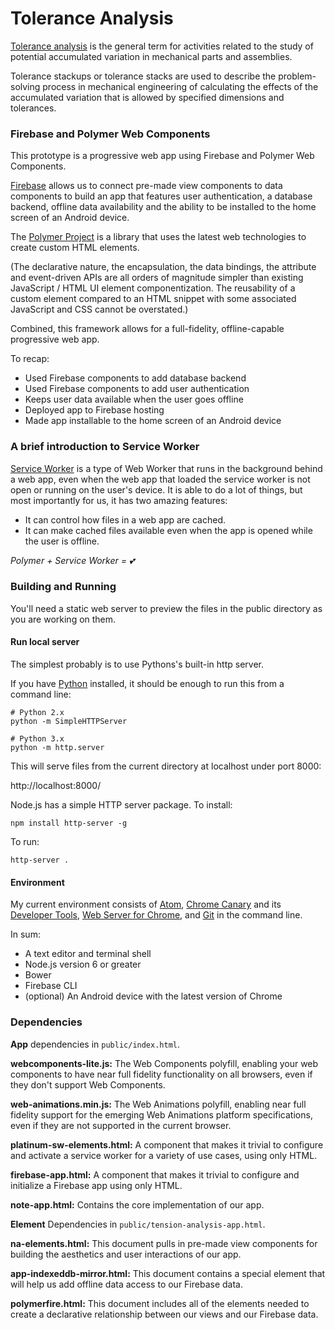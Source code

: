 # Tolerance Analysis
[Tolerance analysis](https://en.wikipedia.org/wiki/Tolerance_analysis) is the general term for activities related to the study of potential accumulated variation in mechanical parts and assemblies.

Tolerance stackups or tolerance stacks are used to describe the problem-solving process in mechanical engineering of calculating the effects of the accumulated variation that is allowed by specified dimensions and tolerances.

### Firebase and Polymer Web Components
This prototype is a progressive web app using Firebase and Polymer Web Components.

 [Firebase](https://firebase.google.com/) allows us to connect pre-made view components to data components to build an app that features user authentication, a database backend, offline data availability and the ability to be installed to the home screen of an Android device.

 The [Polymer Project](https://www.polymer-project.org/1.0/) is a library that uses the latest web technologies to create custom HTML elements.

 (The declarative nature, the encapsulation, the data bindings, the attribute and event-driven APIs are all orders of magnitude simpler than existing JavaScript / HTML UI element componentization. The reusability of a custom element compared to an HTML snippet with some associated JavaScript and CSS cannot be overstated.)

Combined, this framework allows for a full-fidelity, offline-capable progressive web app.

To recap:

* Used Firebase components to add database backend
* Used Firebase components to add user authentication
* Keeps user data available when the user goes offline
* Deployed app to Firebase hosting
* Made  app installable to the home screen of an Android device

### A brief introduction to Service Worker
[Service Worker](https://developers.google.com/web/fundamentals/primers/service-worker/) is a type of Web Worker that runs in the background behind a web app, even when the web app that loaded the service worker is not open or running on the user's device. It is able to do a lot of things, but most importantly for us, it has two amazing features:

* It can control how files in a web app are cached.
* It can make cached files available even when the app is opened while the user is offline.

*Polymer + Service Worker = 💕*

### Building and Running
 You'll need a static web server to preview the files in the public directory as you are working on them.

#### Run local server

The simplest probably is to use Pythons's built-in http server.

If you have [Python](http://python.org/) installed, it should be enough to run this from a command line:
```
# Python 2.x
python -m SimpleHTTPServer
```
```
# Python 3.x
python -m http.server
```

This will serve files from the current directory at localhost under port 8000:

http://localhost:8000/

Node.js has a simple HTTP server package. To install:
```
npm install http-server -g
```
To run:
```
http-server .
```
#### Environment
My current environment consists of [Atom](https://atom.io/), [Chrome Canary](https://www.google.com/chrome/browser/canary.html) and its [Developer Tools](https://developer.chrome.com/devtools), [Web Server for Chrome](https://chrome.google.com/webstore/detail/web-server-for-chrome/ofhbbkphhbklhfoeikjpcbhemlocgigb?hl=en), and [Git](https://git-scm.com/) in the command line.

In sum:
* A text editor and terminal shell
* Node.js version 6 or greater
* Bower
* Firebase CLI
* (optional) An Android device with the latest version of Chrome

### Dependencies
**App** dependencies in `public/index.html`.

**webcomponents-lite.js:** The Web Components polyfill, enabling your web components to have near full fidelity functionality on all browsers, even if they don't support Web Components.

**web-animations.min.js:** The Web Animations polyfill, enabling near full fidelity support for the emerging Web Animations platform specifications, even if they are not supported in the current browser.

**platinum-sw-elements.html:** A component that makes it trivial to configure and activate a service worker for a variety of use cases, using only HTML.

**firebase-app.html:** A component that makes it trivial to configure and initialize a Firebase app using only HTML.

**note-app.html:** Contains the core implementation of our app.

**Element** Dependencies in `public/tension-analysis-app.html`.

**na-elements.html:** This document pulls in pre-made view components for building the aesthetics and user interactions of our app.

**app-indexeddb-mirror.html:** This document contains a special element that will help us add offline data access to our Firebase data.

**polymerfire.html:** This document includes all of the elements needed to create a declarative relationship between our views and our Firebase data.
